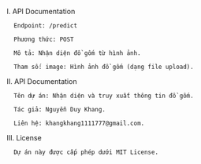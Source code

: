 I. API Documentation

      Endpoint: /predict
      
      Phương thức: POST
      
      Mô tả: Nhận diện đồ gốm từ hình ảnh.
      
      Tham số: image: Hình ảnh đồ gốm (dạng file upload).
  
II. API Documentation

      Tên dự án: Nhận diện và truy xuất thông tin đồ gốm.
      
      Tác giả: Nguyễn Duy Khang.
      
      Liên hệ: khangkhang1111777@gmail.com.
  
III. License

      Dự án này được cấp phép dưới MIT License.

